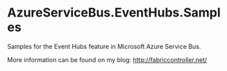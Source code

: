 AzureServiceBus.EventHubs.Samples
=================================

Samples for the Event Hubs feature in Microsoft Azure Service Bus. 

More information can be found on my blog: http://fabriccontroller.net/
